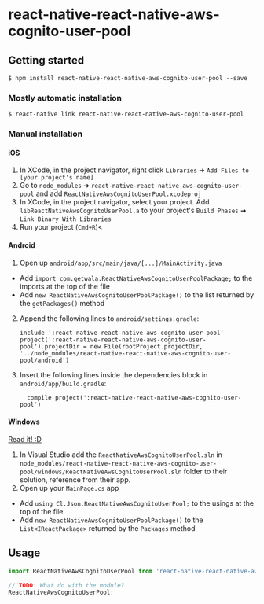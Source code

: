 
# react-native-react-native-aws-cognito-user-pool

## Getting started

`$ npm install react-native-react-native-aws-cognito-user-pool --save`

### Mostly automatic installation

`$ react-native link react-native-react-native-aws-cognito-user-pool`

### Manual installation


#### iOS

1. In XCode, in the project navigator, right click `Libraries` ➜ `Add Files to [your project's name]`
2. Go to `node_modules` ➜ `react-native-react-native-aws-cognito-user-pool` and add `ReactNativeAwsCognitoUserPool.xcodeproj`
3. In XCode, in the project navigator, select your project. Add `libReactNativeAwsCognitoUserPool.a` to your project's `Build Phases` ➜ `Link Binary With Libraries`
4. Run your project (`Cmd+R`)<

#### Android

1. Open up `android/app/src/main/java/[...]/MainActivity.java`
  - Add `import com.getwala.ReactNativeAwsCognitoUserPoolPackage;` to the imports at the top of the file
  - Add `new ReactNativeAwsCognitoUserPoolPackage()` to the list returned by the `getPackages()` method
2. Append the following lines to `android/settings.gradle`:
  	```
  	include ':react-native-react-native-aws-cognito-user-pool'
  	project(':react-native-react-native-aws-cognito-user-pool').projectDir = new File(rootProject.projectDir, 	'../node_modules/react-native-react-native-aws-cognito-user-pool/android')
  	```
3. Insert the following lines inside the dependencies block in `android/app/build.gradle`:
  	```
      compile project(':react-native-react-native-aws-cognito-user-pool')
  	```

#### Windows
[Read it! :D](https://github.com/ReactWindows/react-native)

1. In Visual Studio add the `ReactNativeAwsCognitoUserPool.sln` in `node_modules/react-native-react-native-aws-cognito-user-pool/windows/ReactNativeAwsCognitoUserPool.sln` folder to their solution, reference from their app.
2. Open up your `MainPage.cs` app
  - Add `using Cl.Json.ReactNativeAwsCognitoUserPool;` to the usings at the top of the file
  - Add `new ReactNativeAwsCognitoUserPoolPackage()` to the `List<IReactPackage>` returned by the `Packages` method


## Usage
```javascript
import ReactNativeAwsCognitoUserPool from 'react-native-react-native-aws-cognito-user-pool';

// TODO: What do with the module?
ReactNativeAwsCognitoUserPool;
```
  